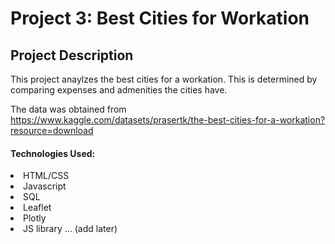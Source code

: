 <h1> Project 3: Best Cities for Workation
<br>
<h2>Project Description</h2>
  This project anaylzes the best cities for a workation. This is determined by comparing expenses and admenities the cities have. 
  
  The data was obtained from https://www.kaggle.com/datasets/prasertk/the-best-cities-for-a-workation?resource=download
  <br>
  <h4>Technologies Used:</h4>
   
  <li> HTML/CSS </li>
  <li> Javascript </li>
  <li> SQL </li>
  <li> Leaflet </li>
  <li> Plotly </li>
  <li> JS library ... (add later) </li>
         
